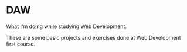 # DAW
What I'm doing while studying Web Development.

These are some basic projects and exercises done at Web Development first course.
